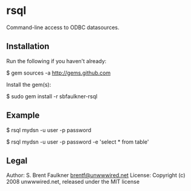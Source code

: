 # rsql

Command-line access to ODBC datasources.


## Installation

Run the following if you haven't already:

  $ gem sources -a http://gems.github.com
  
Install the gem(s):

  $ sudo gem install -r sbfaulkner-rsql

## Example

  $ rsql mydsn -u user -p password

  $ rsql mydsn -u user -p password -e 'select * from table'

## Legal

Author: S. Brent Faulkner <brentf@unwwwired.net>
License: Copyright (c) 2008 unwwwired.net, released under the MIT license
